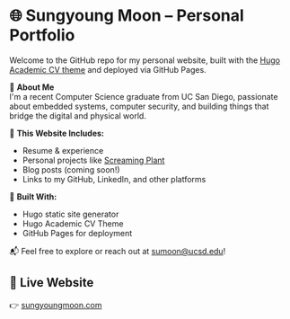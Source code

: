 # 🌐 Sungyoung Moon – Personal Portfolio

Welcome to the GitHub repo for my personal website, built with the [Hugo Academic CV theme](https://github.com/HugoBlox/theme-academic-cv) and deployed via GitHub Pages.

🧠 **About Me**  
I'm a recent Computer Science graduate from UC San Diego, passionate about embedded systems, computer security, and building things that bridge the digital and physical world.

🌱 **This Website Includes:**
- Resume & experience
- Personal projects like [Screaming Plant](https://github.com/sungyoungmoon/Happy-Planting-Device)
- Blog posts (coming soon!)
- Links to my GitHub, LinkedIn, and other platforms

🚀 **Built With:**
- Hugo static site generator
- Hugo Academic CV Theme
- GitHub Pages for deployment

📬 Feel free to explore or reach out at [sumoon@ucsd.edu](mailto:sungyoungmn@gmail.com)!

## 📸 Live Website
👉 [sungyoungmoon.com](https://sungyoungmoon.com)

